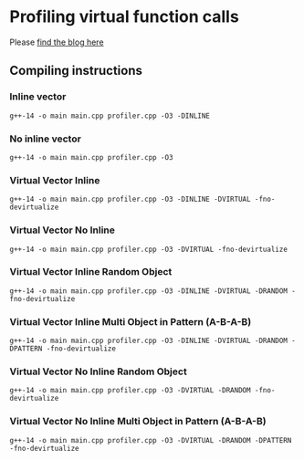 # Profiling virtual function calls

Please [find the blog here](https://open.substack.com/pub/sartech/p/snails-tale-of-virtual-function-calls?r=1thl9t&utm_campaign=post&utm_medium=web&showWelcomeOnShare=true)

## Compiling instructions
### Inline vector
`g++-14 -o main main.cpp profiler.cpp -O3 -DINLINE`

### No inline vector
`g++-14 -o main main.cpp profiler.cpp -O3`

### Virtual Vector Inline
`g++-14 -o main main.cpp profiler.cpp -O3 -DINLINE -DVIRTUAL -fno-devirtualize`

### Virtual Vector No Inline
`g++-14 -o main main.cpp profiler.cpp -O3 -DVIRTUAL -fno-devirtualize`

### Virtual Vector Inline Random Object
`g++-14 -o main main.cpp profiler.cpp -O3 -DINLINE -DVIRTUAL -DRANDOM -fno-devirtualize`

### Virtual Vector Inline Multi Object in Pattern (A-B-A-B)
`g++-14 -o main main.cpp profiler.cpp -O3 -DINLINE -DVIRTUAL -DRANDOM -DPATTERN -fno-devirtualize`

### Virtual Vector No Inline Random Object
`g++-14 -o main main.cpp profiler.cpp -O3 -DVIRTUAL -DRANDOM -fno-devirtualize`

### Virtual Vector No Inline Multi Object in Pattern (A-B-A-B)
`g++-14 -o main main.cpp profiler.cpp -O3 -DVIRTUAL -DRANDOM -DPATTERN -fno-devirtualize`

